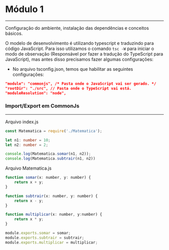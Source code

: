 # Módulo 1
--- 

Configuração do ambiente, instalação das dependências e conceitos básicos.

<p>O modelo de desenvolvimento é utilizando typescript e traduzindo para código JavaScript. Para isso utilizamos o comando <code>tsc -W</code> para iniciar o modo de observação (Responsável por fazer a tradução do TypeScript para JavaScript), mas antes disso precisamos fazer algumas configurações:</p>


- No arquivo tsconfig.json, temos que habilitar as seguintes configurações:

```json
"module": "commonjs", /* Pasta onde o JavaScript vai ser gerado. */
"rootDir": "./src", // Pasta onde o TypeScript vai está.
"moduleResolution": "node", 
```

### Import/Export em CommonJs
---

Arquivo index.js
```typeScript
const Matematica = require('./Matematica');

let n1: number = 10;
let n2: number = 2;

console.log(Matematica.somar(n1, n2));
console.log(Matematica.subtrair(n1, n2))
```

Arquivo Matematica.js
```javascript
function somar(x: number, y: number) {
    return x + y;
}

function subtrair(x: number, y: number) {
    return x - y;
}

function multiplicar(x: number, y:number) {
    return x * y;
}

module.exports.somar = somar;
module.exports.subtrair = subtrair;
module.exports.multiplicar = multiplicar;
```
